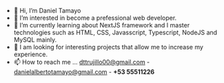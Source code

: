 - 👋 Hi, I’m Daniel Tamayo
- 👀 I’m interested in become a prefessional web developer.
- 🌱 I’m currently learning about NextJS framework and I master technologies such as HTML, CSS, Javasscript, Typescript, NodeJS and MySQL mainly.
- 💞️ I am looking for interesting projects that allow me to increase my experience.
- 📫 How to reach me ... dttrujillo00@gmail.com - danielalbertotamayo@gmail.com - <b>+53 55511226</b>

<!---
dttrujillo00/dttrujillo00 is a ✨ special ✨ repository because its `README.md` (this file) appears on your GitHub profile.
You can click the Preview link to take a look at your changes.
--->

